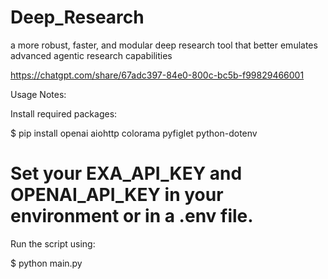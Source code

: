 # Deep_Research
a more robust, faster, and modular deep research tool that better emulates advanced agentic research capabilities

https://chatgpt.com/share/67adc397-84e0-800c-bc5b-f99829466001

Usage Notes:

Install required packages:

$ pip install openai aiohttp colorama pyfiglet python-dotenv

# Set your EXA_API_KEY and OPENAI_API_KEY in your environment or in a .env file.

Run the script using:

$ python main.py
